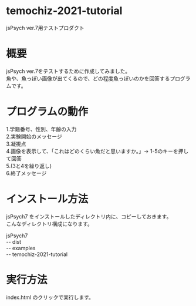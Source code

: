 # temochiz-2021-tutorial
jsPsych ver.7用テストプロダクト

# 概要
jsPsych ver.7をテストするために作成してみました。  
魚や、魚っぽい画像が出てくるので、どの程度魚っぽいのかを回答するプログラムです。  

# プログラムの動作 
1.学籍番号、性別、年齢の入力  
2.実験開始のメッセージ  
3.凝視点  
4.画像を表示して、「これはどのくらい魚だと思いますか。」→ 1-5のキーを押して回答  
5.(3と4を繰り返し)  
6.終了メッセージ  

# インストール方法
jsPsych7 をインストールしたディレクトリ内に、コピーしておきます。  
こんなディレクトリ構成になります。  
  
jsPsych7  
-- dist  
-- examples  
-- temochiz-2021-tutorial

# 実行方法
index.html のクリックで実行します。
